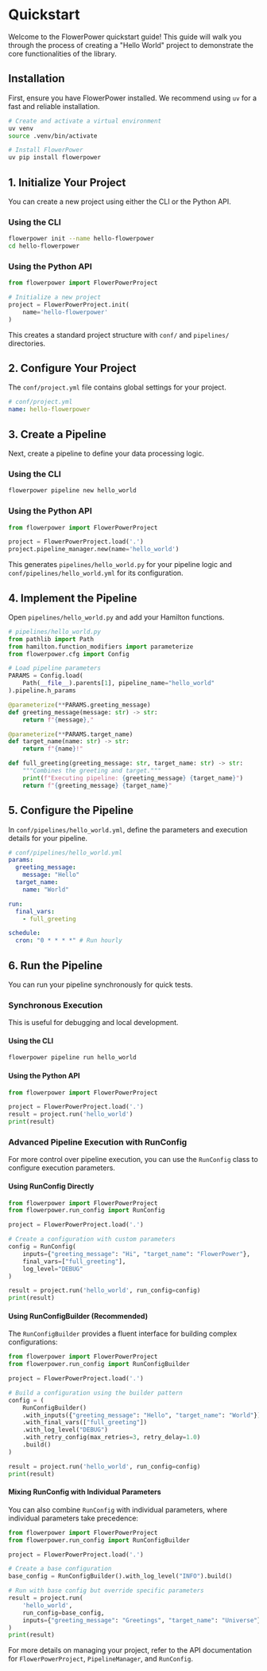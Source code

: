 # Quickstart

Welcome to the FlowerPower quickstart guide! This guide will walk you through the process of creating a "Hello World" project to demonstrate the core functionalities of the library.

## Installation

First, ensure you have FlowerPower installed. We recommend using `uv` for a fast and reliable installation.

```bash
# Create and activate a virtual environment
uv venv
source .venv/bin/activate

# Install FlowerPower
uv pip install flowerpower
```

## 1. Initialize Your Project

You can create a new project using either the CLI or the Python API.

### Using the CLI

```bash
flowerpower init --name hello-flowerpower
cd hello-flowerpower
```

### Using the Python API

```python
from flowerpower import FlowerPowerProject

# Initialize a new project
project = FlowerPowerProject.init(
    name='hello-flowerpower'
)
```

This creates a standard project structure with `conf/` and `pipelines/` directories.

## 2. Configure Your Project

The `conf/project.yml` file contains global settings for your project.

```yaml
# conf/project.yml
name: hello-flowerpower
```

## 3. Create a Pipeline

Next, create a pipeline to define your data processing logic.

### Using the CLI

```bash
flowerpower pipeline new hello_world
```

### Using the Python API

```python
from flowerpower import FlowerPowerProject

project = FlowerPowerProject.load('.')
project.pipeline_manager.new(name='hello_world')
```

This generates `pipelines/hello_world.py` for your pipeline logic and `conf/pipelines/hello_world.yml` for its configuration.

## 4. Implement the Pipeline

Open `pipelines/hello_world.py` and add your Hamilton functions.

```python
# pipelines/hello_world.py
from pathlib import Path
from hamilton.function_modifiers import parameterize
from flowerpower.cfg import Config

# Load pipeline parameters
PARAMS = Config.load(
    Path(__file__).parents[1], pipeline_name="hello_world"
).pipeline.h_params

@parameterize(**PARAMS.greeting_message)
def greeting_message(message: str) -> str:
    return f"{message},"

@parameterize(**PARAMS.target_name)
def target_name(name: str) -> str:
    return f"{name}!"

def full_greeting(greeting_message: str, target_name: str) -> str:
    """Combines the greeting and target."""
    print(f"Executing pipeline: {greeting_message} {target_name}")
    return f"{greeting_message} {target_name}"
```

## 5. Configure the Pipeline

In `conf/pipelines/hello_world.yml`, define the parameters and execution details for your pipeline.

```yaml
# conf/pipelines/hello_world.yml
params:
  greeting_message:
    message: "Hello"
  target_name:
    name: "World"

run:
  final_vars:
    - full_greeting

schedule:
  cron: "0 * * * *" # Run hourly
```

## 6. Run the Pipeline

You can run your pipeline synchronously for quick tests.

### Synchronous Execution

This is useful for debugging and local development.

#### Using the CLI

```bash
flowerpower pipeline run hello_world
```

#### Using the Python API

```python
from flowerpower import FlowerPowerProject

project = FlowerPowerProject.load('.')
result = project.run('hello_world')
print(result)
```

### Advanced Pipeline Execution with RunConfig

For more control over pipeline execution, you can use the `RunConfig` class to configure execution parameters.

#### Using RunConfig Directly

```python
from flowerpower import FlowerPowerProject
from flowerpower.run_config import RunConfig

project = FlowerPowerProject.load('.')

# Create a configuration with custom parameters
config = RunConfig(
    inputs={"greeting_message": "Hi", "target_name": "FlowerPower"},
    final_vars=["full_greeting"],
    log_level="DEBUG"
)

result = project.run('hello_world', run_config=config)
print(result)
```

#### Using RunConfigBuilder (Recommended)

The `RunConfigBuilder` provides a fluent interface for building complex configurations:

```python
from flowerpower import FlowerPowerProject
from flowerpower.run_config import RunConfigBuilder

project = FlowerPowerProject.load('.')

# Build a configuration using the builder pattern
config = (
    RunConfigBuilder()
    .with_inputs({"greeting_message": "Hello", "target_name": "World"})
    .with_final_vars(["full_greeting"])
    .with_log_level("DEBUG")
    .with_retry_config(max_retries=3, retry_delay=1.0)
    .build()
)

result = project.run('hello_world', run_config=config)
print(result)
```

#### Mixing RunConfig with Individual Parameters

You can also combine `RunConfig` with individual parameters, where individual parameters take precedence:

```python
from flowerpower import FlowerPowerProject
from flowerpower.run_config import RunConfigBuilder

project = FlowerPowerProject.load('.')

# Create a base configuration
base_config = RunConfigBuilder().with_log_level("INFO").build()

# Run with base config but override specific parameters
result = project.run(
    'hello_world',
    run_config=base_config,
    inputs={"greeting_message": "Greetings", "target_name": "Universe"}
)
print(result)
```

For more details on managing your project, refer to the API documentation for `FlowerPowerProject`, `PipelineManager`, and `RunConfig`.